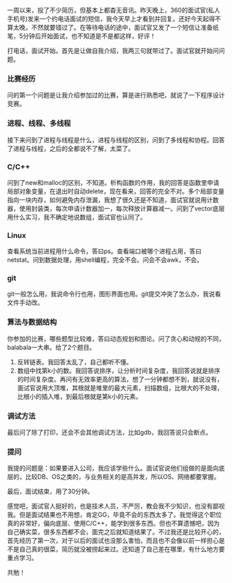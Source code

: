 一周以来，投了不少简历，但基本上都杳无音讯。昨天晚上，360的面试官(私人手机号)发来一个约电话面试的短信，我今天早上才看到并回复。还好今天起得不算太晚，不然就要错过了。在等待电话的途中，面试官又发了一个短信让准备纸笔，5分钟后开始面试，也不知道是不是都这样，好评！



打电话，面试开始。首先是让做自我介绍，我两三句就带过了。面试官就开始问问题。



### 比赛经历

问的第一个问题是让我介绍参加过的比赛，算是进行熟悉吧，就说了一下程序设计竞赛。

### 进程、线程、多线程

接下来问到了进程与线程是什么，进程与线程的区别，问到了多线程和协程。回答了进程与线程，之后的全都说不了解，太菜了。

### C/C++

问到了new和malloc的区别，不知道。析构函数的作用，我的回答是函数里申请局部对象变量，在退出时自动delete，现在看来，回答的完全不对。多个局部变量指向一块内存，如何避免内存泄漏，我想了很久还是不知道，面试官就说用计数器，使用封装类，每次申请计数器加一，每次释放计算器减一。问到了vector底层用什么实习，我不确定地说数组，面试官也认同了。

### Linux

查看系统当前进程用什么命令，答曰ps。查看端口被哪个进程占用，答曰netstat。问到数据处理，用shell编程，完全不会。问会不会awk，不会。

### git

git一般怎么用，我说命令行也用，图形界面也用。git提交冲突了怎么办，我说看文件手动改。

### 算法与数据结构

你参加的比赛，哪些题型比较难，答曰动态规划和图论。问了贪心和动规的不同，balabala一大串。给了2个题目。

1. 反转链表。我回答太乱了，自己都听不懂。
2. 数组中找第k小的数。我回答说排序，让分析时间复杂度，我回答说就是排序的时间复杂度。再问有无效率更高的算法，想了一分钟都想不到，就说没有，面试官说用大顶堆，其根就是堆里的最大元素，扫描数组，比根大的不处理，比根小的插入堆，到最后根就是第k小的元素。

### 调试方法

最后问了除了打印，还会不会其他调试方法，比如gdb，我回答说只会断点。

### 提问

我提的问题是：如果要进入公司，我应该学些什么。面试官说他们组做的是面向底层的，比较DB、OS之类的，与业务相关的是高并发，所以OS、网络都要掌握。



最后，面试结束，用了30分钟。

感觉吧，面试官人挺好的，也是技术人员，不严厉，教会我不少知识，也没有鄙视我。但是面试结果也不用想，肯定GG，毕竟不会的东西太多了。我觉得这个职位真的非常好，偏向底层、使用C/C++，能学到很多东西。但也不算遗憾吧，因为自己确实菜，很多东西都不会，面完之后就知道结果了。不过我还是比较开心的，首先经历了第一次，对于以后的面试也没那么害怕，而且也不会像以前一样担心是不是自己真的很菜，简历就没被捞起来过。还知道了自己差在哪里，有什么地方要重点学习。



共勉！